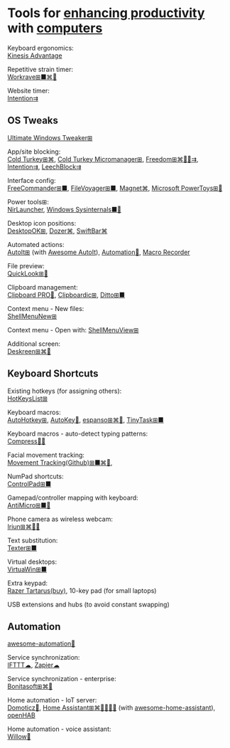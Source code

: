 
# Tools for [enhancing productivity](https://adequate.life/success-4/) with [computers](https://trendless.tech/fast/)

Keyboard ergonomics:  
[Kinesis Advantage](https://kinesis-ergo.com/keyboards/advantage360/)

Repetitive strain timer:  
[Workrave⊞■⌘🐧](http://www.workrave.org/)

Website timer:  
[Intention⇉](https://addons.mozilla.org/en-US/firefox/addon/intention/)

## OS Tweaks

[Ultimate Windows Tweaker⊞](https://www.techspot.com/downloads/6167-ultimate-windows-tweaker.html)

App/site blocking:  
[Cold Turkey⊞⌘](https://getcoldturkey.com/),
[Cold Turkey Micromanager⊞](https://getcoldturkey.com/micromanager/),
[Freedom⊞⌘🍎🤖⇉](https://freedom.to/),
[Intention⇉](https://www.getintention.com/),
[LeechBlock⇉](https://www.proginosko.com/leechblock/)

Interface config:  
[FreeCommander⊞■](https://freecommander.com/en/summary/),
[FileVoyager⊞■](https://www.filevoyager.com/),
[Magnet⌘](https://magnet.crowdcafe.com/),
[Microsoft PowerToys⊞🧛](https://docs.microsoft.com/en-us/windows/powertoys/)

Power tools⊞:  
[NirLauncher](https://launcher.nirsoft.net/),
[Windows Sysinternals■🧛](https://docs.microsoft.com/en-us/sysinternals/)

Desktop icon positions:  
[DesktopOK⊞](https://www.softwareok.com/?seite=Freeware/DesktopOK),
[Dozer⌘](https://github.com/Mortennn/Dozer),
[SwiftBar⌘](https://swiftbar.app/)

Automated actions:  
[AutoIt⊞](https://www.autoitscript.com/) (with [Awesome AutoIt](https://j2team.github.io/awesome-AutoIt/)),
[Automation🤖](https://server47.de/automation/),
[Macro Recorder](https://www.macrorecorder.com/)

File preview:  
[QuickLook⊞🧛](https://apps.microsoft.com/store/detail/quicklook/9NV4BS3L1H4S)

Clipboard management:  
[Clipboard PRO🍎](https://clipboardpro.app/),
[Clipboardic⊞](https://www.nirsoft.net/utils/clipboardic.html),
[Ditto⊞■](https://ditto-cp.sourceforge.io/)

Context menu - New files:  
[ShellMenuNew⊞](https://www.nirsoft.net/utils/shell_menu_new.html)

Context menu - Open with:
[ShellMenuView⊞](https://www.nirsoft.net/utils/shell_menu_view.html)

Additional screen:  
[Deskreen⊞⌘🐧](https://deskreen.com/lang-en)

## Keyboard Shortcuts

Existing hotkeys (for assigning others):  
[HotKeysList⊞](https://www.nirsoft.net/utils/hot_keys_list.html)

Keyboard macros:  
[AutoHotkey⊞](https://www.autohotkey.com/),
[AutoKey🐧](https://autokey.github.io/),
[espanso⊞⌘🐧](https://espanso.org/),
[TinyTask⊞■](https://thetinytask.com/)

Keyboard macros - auto-detect typing patterns:  
[Compress🐧🐍](https://github.com/eschluntz/compress)

Facial movement tracking:  
[Movement Tracking(Github)⊞■⌘🐧](https://github.com/surya-veer/movement-tracking),

NumPad shortcuts:  
[ControlPad⊞■](https://sector-seven.com/software/controlpad)

Gamepad/controller mapping with keyboard:  
[AntiMicro⊞■🐧](https://github.com/AntiMicro/antimicro)

Phone camera as wireless webcam:  
[Iriun⊞⌘🐧🤖](https://iriun.com/)

Text substitution:  
[Texter⊞■](https://texter.en.softonic.com/)

Virtual desktops:  
[VirtuaWin⊞■](https://virtuawin.sourceforge.io/)

Extra keypad:  
[Razer Tartarus(buy)](https://www.razer.com/search/tartarus),
10-key pad (for small laptops)

USB extensions and hubs (to avoid constant swapping)

## Automation

[awesome-automation💩](https://github.com/croqaz/awesome-automation)

Service synchronization:  
[IFTTT☁](https://ifttt.com),
[Zapier☁](https://zapier.com/)

Service synchronization - enterprise:  
[Bonitasoft⊞⌘🐧](https://www.bonitasoft.com/)

Home automation - IoT server:  
[Domoticz💾](https://www.domoticz.com/),
[Home Assistant⊞⌘🐧🍎🤖💾](https://www.home-assistant.io/) (with [awesome-home-assistant](https://github.com/frenck/awesome-home-assistant)),
[openHAB](https://www.openhab.org/)

Home automation - voice assistant:  
[Willow💾](https://heywillow.io/)
